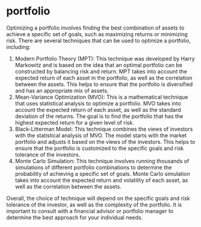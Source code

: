 # portfolio

Optimizing a portfolio involves finding the best combination of assets to achieve a specific set of goals, such as maximizing returns or minimizing risk. There are several techniques that can be used to optimize a portfolio, including:

1. Modern Portfolio Theory (MPT): This technique was developed by Harry Markowitz and is based on the idea that an optimal portfolio can be constructed by balancing risk and return. MPT takes into account the expected return of each asset in the portfolio, as well as the correlation between the assets. This helps to ensure that the portfolio is diversified and has an appropriate mix of assets.
2. Mean-Variance Optimization (MVO): This is a mathematical technique that uses statistical analysis to optimize a portfolio. MVO takes into account the expected return of each asset, as well as the standard deviation of the returns. The goal is to find the portfolio that has the highest expected return for a given level of risk.
3. Black-Litterman Model: This technique combines the views of investors with the statistical analysis of MVO. The model starts with the market portfolio and adjusts it based on the views of the investors. This helps to ensure that the portfolio is customized to the specific goals and risk tolerance of the investors.
4. Monte Carlo Simulation: This technique involves running thousands of simulations of different portfolio combinations to determine the probability of achieving a specific set of goals. Monte Carlo simulation takes into account the expected return and volatility of each asset, as well as the correlation between the assets.

Overall, the choice of technique will depend on the specific goals and risk tolerance of the investor, as well as the complexity of the portfolio. It is important to consult with a financial advisor or portfolio manager to determine the best approach for your individual needs.
